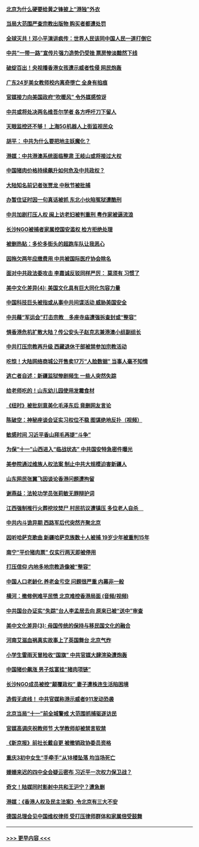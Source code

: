 #### [北京为什么硬要给黄之锋披上“港独”外衣](../pages/soh_zgxw/n3184671.md?t=09160301) 
#### [当局大范围严查宗教出版物 购买者都遭处罚](../pages/soh_zgxw/n3184584.md?t=09160301) 
#### [全球灭共！邓小平演讲疯传：世界人民该同中国人民一道打倒它](../pages/soh_zgxw/n3183255.md?t=09160301) 
#### [中共“一带一路”宣传片强力造势仍受挫 票房惨淡黯然下线](../pages/soh_zgxw/n3183129.md?t=09160301) 
#### [破绽百出！央视播香港女孩遭示威者性侵 网民炮轰](../pages/soh_zgxw/n3183045.md?t=09160301) 
#### [广东24岁美女教师校内离奇堕亡 全身有掐痕](../pages/soh_zgxw/n3182613.md?t=09160301) 
#### [官媒接力向美国政府“吹暖风” 令外媒感惊讶](../pages/soh_zgxw/n3182520.md?t=09160301) 
#### [中共或将处决两名维吾尔学者 各方呼吁刀下留人](../pages/soh_zgxw/n3182382.md?t=09160301) 
#### [天眼监控还不够！ 上海5G机器人上街监视民众](../pages/soh_zgxw/n3182349.md?t=09160301) 
#### [胡平： 中共为什么要把地主妖魔化？](../pages/soh_zgxw/n3182295.md?t=09160301) 
#### [港媒：中共港澳系统面临整肃  王岐山或将接过大权](../pages/soh_zgxw/n3181857.md?t=09160301) 
#### [中国猪肉价格持续飙升如何危及中共政权？](../pages/soh_zgxw/n3181704.md?t=09160301) 
#### [大陆知名前记者张贾龙 中秋节被批捕](../pages/soh_zgxw/n3181083.md?t=09160301) 
#### [办暂住证时因一句真话被抓 东北小伙陷冤狱遭酷刑](../pages/soh_zgxw/n3180984.md?t=09160301) 
#### [中共加剧打压人权  闽上访老妇被判重刑  粤作家被逼流浪](../pages/soh_zgxw/n3180939.md?t=09160301) 
#### [长沙NGO被捕者家属控国安滥权 检方拒绝处理](../pages/soh_zgxw/n3180747.md?t=09160301) 
#### [被删热贴：多伦多街头的超跑车队让我恶心](../pages/soh_zgxw/n3180729.md?t=09160301) 
#### [因拖欠两年应缴费用 中共被国际医疗协会除名](../pages/soh_zgxw/n3180546.md?t=09160301) 
#### [面对中共政法委攻击 李嘉诚反驳同样严厉： 莫须有 习惯了](../pages/soh_zgxw/n3180432.md?t=09160301) 
#### [美中文化差异(4):  美国文化具有巨大同化包容力量](../pages/soh_zgxw/n3179220.md?t=09160301) 
#### [中国科技巨头被指或从事中共间谍活动   威胁美国安全](../pages/soh_zgxw/n3179652.md?t=09160301) 
#### [中共藉“军运会”打击宗教　多座寺庙遭强拆查封或“整容”](../pages/soh_zgxw/n3179418.md?t=09160301) 
#### [惧香港危机扩散大陆？传公安头子赵克志兼港澳小组副组长](../pages/soh_zgxw/n3178806.md?t=09160301) 
#### [中共打压宗教再升级 西藏退休干部被禁参加宗教活动](../pages/soh_zgxw/n3178596.md?t=09160301) 
#### [吃惊！大陆网络商城公开售卖17万“人脸数据” 当事人毫不知情](../pages/soh_zgxw/n3178434.md?t=09160301) 
#### [逃亡者自述：新疆监狱惨剧频生  一些人突然失踪](../pages/soh_zgxw/n3178323.md?t=09160301) 
#### [给老师吃的！山东幼儿园使用发霉食材](../pages/soh_zgxw/n3178017.md?t=09160301) 
#### [《纽时》被批刻意美化毛泽东后 竟删网友言论](../pages/soh_zgxw/n3177660.md?t=09160301) 
#### [陈破空：神秘座谈会证实习权位不稳 图谋绝地反扑（视频）](../pages/soh_zgxw/n3177870.md?t=09160301) 
#### [敏感时间 习近平香山拜毛再提“斗争”](../pages/soh_zgxw/n3177741.md?t=09160301) 
#### [为保“十一”山西进入“临战状态”  中共国安特急密件曝光](../pages/soh_zgxw/n3176814.md?t=09160301) 
#### [美参院通过维族人权法案  制止中共大规模迫害新疆人](../pages/soh_zgxw/n3176754.md?t=09160301) 
#### [山东网民张翼飞因谈论香港问题遭拘留](../pages/soh_zgxw/n3176238.md?t=09160301) 
#### [谢燕益：法轮功学员张莉敏无罪辩护词](../pages/soh_zgxw/n3176028.md?t=09160301) 
#### [江西强制推行火葬挖坟焚尸  村民抗议遭镇压  多位老人自杀　](../pages/soh_zgxw/n3175953.md?t=09160301) 
#### [中共内斗诡异期 西路军后代突然齐聚北京](../pages/soh_zgxw/n3175839.md?t=09160301) 
#### [因听哈萨克歌曲 新疆哈萨克族数十人被捕  19岁少年被重判15年](../pages/soh_zgxw/n3175698.md?t=09160301) 
#### [南宁“平价猪肉票” 仅实行两天即被停用](../pages/soh_zgxw/n3175218.md?t=09160301) 
#### [打压信仰 内地多地宗教造像被“整容”](../pages/soh_zgxw/n3174939.md?t=09160301) 
#### [中国人口老龄化 养老金亏空  问题很严重 内幕非一般](../pages/soh_zgxw/n3174984.md?t=09160301) 
#### [横河：撤修例难平民愤 北京难控香港局面 (音频/视频)](../pages/soh_zgxw/n3174768.md?t=09160301) 
#### [中共国台办证实“失踪”台人李孟居去向 原来已被“送中”审查](../pages/soh_zgxw/n3173919.md?t=09160301) 
#### [美中文化差异(3):  母国传统的保持与移民国文化的融合](../pages/soh_zgxw/n3173640.md?t=09160301) 
#### [河南艾滋血祸真实故事上了英国舞台  北京气炸](../pages/soh_zgxw/n3173580.md?t=09160301) 
#### [小学生雷雨天冒险收“国旗” 中共官媒大肆渲染遭炮轰](../pages/soh_zgxw/n3173421.md?t=09160301) 
#### [中国猪价飙涨  男子炫富挂“猪肉项链”](../pages/soh_zgxw/n3173355.md?t=09160301) 
#### [长沙NGO成员被控“颠覆政权” 妻子遭株连生活陷困境](../pages/soh_zgxw/n3173271.md?t=09160301) 
#### [造假无底线！ 中共官媒称港示威者911发动恐袭](../pages/soh_zgxw/n3173043.md?t=09160301) 
#### [北京当局“十一”前全城警戒 大范围抓捕驱逐访民](../pages/soh_zgxw/n3172413.md?t=09160301) 
#### [官媒高调庆祝教师节 大学教师却被禁言软禁](../pages/soh_zgxw/n3171939.md?t=09160301) 
#### [《新京报》前社长戴自更 被撤销政协委员资格](../pages/soh_zgxw/n3171123.md?t=09160301) 
#### [重庆3初中女生“手牵手”从18楼坠落   均当场死亡](../pages/soh_zgxw/n3171045.md?t=09160301) 
#### [姗姗来迟的四中全会疑云密布 习近平一次权力保卫战？](../pages/soh_zgxw/n3170424.md?t=09160301) 
#### [奇文！陆媒同时影射中共和王沪宁？遭急删](../pages/soh_zgxw/n3170520.md?t=09160301) 
#### [港媒：《香港人权及民主法案》令北京有三大不安](../pages/soh_zgxw/n3170835.md?t=09160301) 
#### [德国总理会见中国维权律师 受打压律师群体和家属倍受鼓舞](../pages/soh_zgxw/n3170661.md?t=09160301) 

----
#### [ >>> 更早内容 <<< ](../indexes/soh_zgxw-earlier.md)
